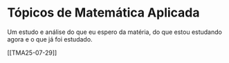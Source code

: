 # Tópicos de Matemática Aplicada

Um estudo e análise do que eu espero da matéria, do que estou estudando agora e o que já foi estudado.

[[TMA25-07-29]]